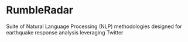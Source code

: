 # RumbleRadar
Suite of Natural Language Processing (NLP) methodologies designed for earthquake response analysis leveraging Twitter
